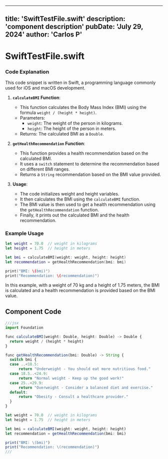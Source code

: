---
  title: 'SwiftTestFile.swift'
  description: 'component description'
  pubDate: 'July 29, 2024'
  author: 'Carlos P'
  ---
  
  
  
  # SwiftTestFile.swift
  ### Code Explanation

This code snippet is written in Swift, a programming language commonly used for iOS and macOS development.

1. **`calculateBMI` Function**:
   - This function calculates the Body Mass Index (BMI) using the formula `weight / (height * height)`.
   - Parameters:
     - `weight`: The weight of the person in kilograms.
     - `height`: The height of the person in meters.
   - Returns: The calculated BMI as a `Double`.

2. **`getHealthRecommendation` Function**:
   - This function provides a health recommendation based on the calculated BMI.
   - It uses a `switch` statement to determine the recommendation based on different BMI ranges.
   - Returns a `String` recommendation based on the BMI value provided.
   
3. **Usage**:
   - The code initializes weight and height variables.
   - It then calculates the BMI using the `calculateBMI` function.
   - The BMI value is then used to get a health recommendation using the `getHealthRecommendation` function.
   - Finally, it prints out the calculated BMI and the health recommendation.

### Example Usage

```swift
let weight = 70.0  // weight in kilograms
let height = 1.75  // height in meters

let bmi = calculateBMI(weight: weight, height: height)
let recommendation = getHealthRecommendation(bmi: bmi)

print("BMI: \(bmi)")
print("Recommendation: \(recommendation)")
```

In this example, with a weight of 70 kg and a height of 1.75 meters, the BMI is calculated and a health recommendation is provided based on the BMI value.
  
  ## Component Code
  ```jsx
  ///jsx
  import Foundation

func calculateBMI(weight: Double, height: Double) -> Double {
    return weight / (height * height)
}

func getHealthRecommendation(bmi: Double) -> String {
    switch bmi {
    case ..<18.5:
        return "Underweight - You should eat more nutritious food."
    case 18.5..<24.9:
        return "Normal weight - Keep up the good work!"
    case 25..<29.9:
        return "Overweight - Consider a balanced diet and exercise."
    default:
        return "Obesity - Consult a healthcare provider."
    }
}

let weight = 70.0  // weight in kilograms
let height = 1.75  // height in meters

let bmi = calculateBMI(weight: weight, height: height)
let recommendation = getHealthRecommendation(bmi: bmi)

print("BMI: \(bmi)")
print("Recommendation: \(recommendation)")
  ///
  ```
  